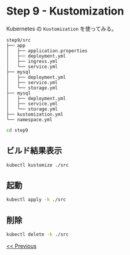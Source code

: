 # Step 9 - Kustomization

Kubernetes の `Kustomization` を使ってみる。

```
step9/src
├── app
│   ├── application.properties
│   ├── deployment.yml
│   ├── ingress.yml
│   └── service.yml
├── mysql
│   ├── deployment.yml
│   ├── service.yml
│   └── storage.yml
├── mysql
│   ├── deployment.yml
│   ├── service.yml
│   └── storage.yml
├── kustomization.yml
└── namespace.yml
```

```bash
cd step9
```

## ビルド結果表示

```bash
kubectl kustomize ./src
```

## 起動

```bash
kubectl apply -k ./src
```

## 削除

```bash
kubectl delete -k ./src
```

[<< Previous](../step8)
